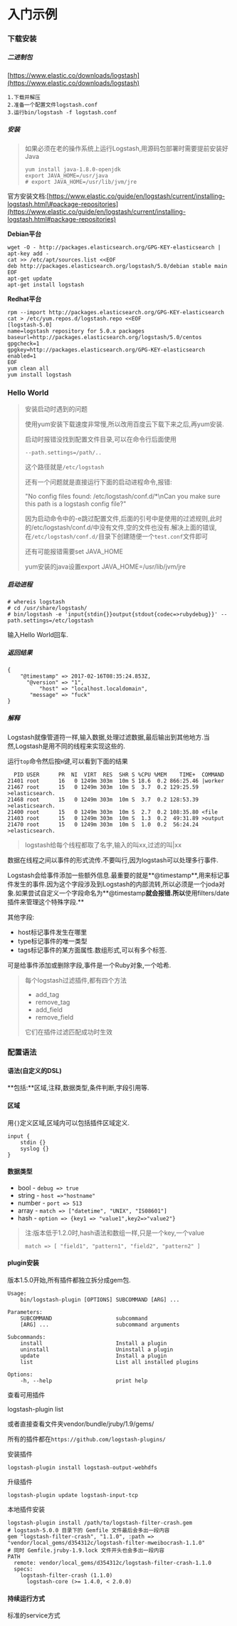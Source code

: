# 入门示例

### 下载安装

##### 二进制包

[https://www.elastic.co/downloads/logstash](https://www.elastic.co/downloads/logstash)

```
1.下载并解压
2.准备一个配置文件logstash.conf
3.运行bin/logstash -f logstash.conf
```

##### 安装

> 如果必须在老的操作系统上运行Logstash,用源码包部署时需要提前安装好Java
>
> ```
> yum install java-1.8.0-openjdk
> export JAVA_HOME=/usr/java
> # export JAVA_HOME=/usr/lib/jvm/jre
> ```

官方安装文档:[https://www.elastic.co/guide/en/logstash/current/installing-logstash.html\#package-repositories](https://www.elastic.co/guide/en/logstash/current/installing-logstash.html#package-repositories)

**Debian平台**

```
wget -O - http://packages.elasticsearch.org/GPG-KEY-elasticsearch | apt-key add -
cat >> /etc/apt/sources.list <<EOF
deb http://packages.elasticsearch.org/logstash/5.0/debian stable main
EOF
apt-get update
apt-get install logstash
```

**Redhat平台**

```
rpm --import http://packages.elasticsearch.org/GPG-KEY-elasticsearch
cat > /etc/yum.repos.d/logstash.repo <<EOF
[logstash-5.0]
name=logstash repository for 5.0.x packages
baseurl=http://packages.elasticsearch.org/logstash/5.0/centos
gpgcheck=1
gpgkey=http://packages.elasticsearch.org/GPG-KEY-elasticsearch
enabled=1
EOF
yum clean all
yum install logstash
```

### Hello World

> 安装启动时遇到的问题
>
> 使用yum安装下载速度非常慢,所以改用百度云下载下来之后,再yum安装.
>
> 启动时报错没找到配置文件目录,可以在命令行后面使用
>
> `--path.settings=/path/..`
>
> 这个路径就是`/etc/logstash`
>
> 还有一个问题就是直接运行下面的启动进程命令,报错:
>
> "No config files found: /etc/logstash/conf.d/\*\nCan you make sure this path is a logstash config file?"
>
> 因为启动命令中的-e跳过配置文件,后面的引号中是使用的过滤规则,此时的/etc/logstash/conf.d/中没有文件,空的文件也没有.解决上面的错误,在`/etc/logstash/conf.d/`目录下创建随便一个`test.conf`文件即可
>
> 还有可能报错需要set JAVA\_HOME
>
> yum安装的java设置export JAVA\_HOME=/usr/lib/jvm/jre

##### 启动进程

```
# whereis logstash
# cd /usr/share/logstash/
# bin/logstash -e 'input{stdin{}}output{stdout{codec=>rubydebug}}' --path.settings=/etc/logstash
```

输入Hello World回车.

##### 返回结果

```
{
    "@timestamp" => 2017-02-16T08:35:24.853Z,
      "@version" => "1",
          "host" => "localhost.localdomain",
       "message" => "fuck"
}
```

##### 解释

Logstash就像管道符一样,输入数据,处理过滤数据,最后输出到其他地方.当然,Logstash是用不同的线程来实现这些的.

运行`top`命令然后按`H`键,可以看到下面的结果

```
  PID USER      PR  NI  VIRT  RES  SHR S %CPU %MEM    TIME+  COMMAND                          
21401 root      16   0 1249m 303m  10m S 18.6  0.2 866:25.46 |worker                           
21467 root      15   0 1249m 303m  10m S  3.7  0.2 129:25.59 >elasticsearch.                   
21468 root      15   0 1249m 303m  10m S  3.7  0.2 128:53.39 >elasticsearch.                   
21400 root      15   0 1249m 303m  10m S  2.7  0.2 108:35.80 <file                             
21403 root      15   0 1249m 303m  10m S  1.3  0.2  49:31.89 >output                           
21470 root      15   0 1249m 303m  10m S  1.0  0.2  56:24.24 >elasticsearch.
```

> logstash给每个线程都取了名字,输入的叫xx,过滤的叫\|xx

数据在线程之间以事件的形式流传.不要叫行,因为logstash可以处理多行事件.

Logstash会给事件添加一些额外信息.最重要的就是**@timestamp**,用来标记事件发生的事件.因为这个字段涉及到Logstash的内部流转,所以必须是一个joda对象.如果尝试自定义一个字段命名为**@timestamp**就会报错.所以**使用filters/date插件来管理这个特殊字段.**

其他字段:

* host标记事件发生在哪里
* type标记事件的唯一类型
* tags标记事件的某方面属性.数组形式,可以有多个标签.

可是给事件添加或删除字段,事件是一个Ruby对象,一个哈希.

> 每个logstash过滤插件,都有四个方法
>
> * add\_tag
> * remove\_tag
> * add\_field
> * remove\_field
>
> 它们在插件过滤匹配成功时生效

### 配置语法

#### **语法\(自定义的DSL\)**

**包括:**区域,注释,数据类型,条件判断,字段引用等.

#### 区域

用`{}`定义区域,区域内可以包括插件区域定义.

```
input {
    stdin {}
    syslog {}
}
```

#### 数据类型

* bool - `debug => true`
* string - `host =>"hostname"`
* number - `port => 513`
* array - `match => ["datetime", "UNIX", "IS08601"]`
* hash - `option => {key1 => "value1",key2=>"value2"}`

> 注:版本低于1.2.0时,hash语法和数组一样,只是一个key,一个value
>
> ```
> match => [ "field1", "pattern1", "field2", "pattern2" ]
> ```

#### plugin安装

版本1.5.0开始,所有插件都独立拆分成gem包.

```
Usage:
    bin/logstash-plugin [OPTIONS] SUBCOMMAND [ARG] ...

Parameters:
    SUBCOMMAND                    subcommand
    [ARG] ...                     subcommand arguments

Subcommands:
    install                       Install a plugin
    uninstall                     Uninstall a plugin
    update                        Install a plugin
    list                          List all installed plugins

Options:
    -h, --help                    print help
```

查看可用插件

logstash-plugin list

或者直接查看文件夹vendor/bundle/jruby/1.9/gems/

所有的插件都在`https://github.com/logstash-plugins/`

安装插件

```
logstash-plugin install logstash-output-webhdfs
```

升级插件

```
logstash-plugin update logstash-input-tcp
```

本地插件安装

```
logstash-plugin install /path/to/logstash-filter-crash.gem
# logstash-5.0.0 目录下的 Gemfile 文件最后会多出一段内容
gem "logstash-filter-crash", "1.1.0", :path => "vendor/local_gems/d354312c/logstash-filter-mweibocrash-1.1.0"
# 同时 Gemfile.jruby-1.9.lock 文件开头也会多出一段内容
PATH
  remote: vendor/local_gems/d354312c/logstash-filter-crash-1.1.0
  specs:
    logstash-filter-crash (1.1.0)
      logstash-core (>= 1.4.0, < 2.0.0)
```

#### 持续运行方式

标准的service方式




